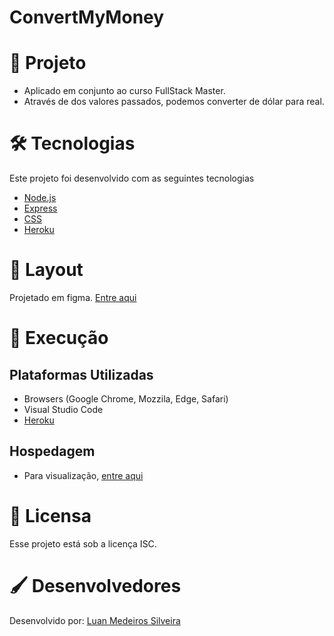 # ConvertMyMoney

# 🔭 Projeto 
* Aplicado em conjunto ao curso FullStack Master.
* Através de dos valores passados, podemos converter de dólar para real.

# 🛠 Tecnologias
Este projeto foi desenvolvido com as seguintes tecnologias
* [Node.js](https://nodejs.org/)
* [Express](https://expressjs.com/pt-br/)
* [CSS](https://developer.mozilla.org/pt-BR/docs/Web/CSS)
* [Heroku](https://dashboard.heroku.com/)

# 🎨 Layout
Projetado em figma. [Entre aqui](https://www.figma.com/file/eG282pSn77oTkVQZ966uOt/ConvertMyMoney)

# 🔩 Execução
## Plataformas Utilizadas
* Browsers (Google Chrome, Mozzila, Edge, Safari)
* Visual Studio Code
* [Heroku](https://dashboard.heroku.com/)

## Hospedagem
* Para visualização, [entre aqui](https://luanmedeirossilveira-convert.herokuapp.com)

# 📜 Licensa
Esse projeto está sob a licença ISC.

# 🖌 Desenvolvedores
Desenvolvido por: [Luan Medeiros Silveira](https://www.linkedin.com/in/luan-medeiros-silveira-868020141/)

